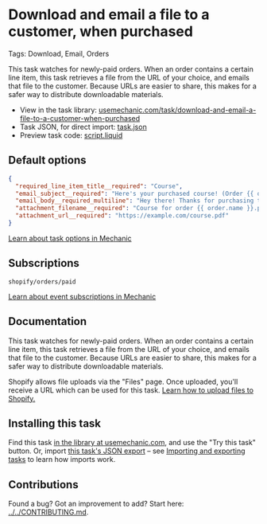 # Download and email a file to a customer, when purchased

Tags: Download, Email, Orders

This task watches for newly-paid orders. When an order contains a certain line item, this task retrieves a file from the URL of your choice, and emails that file to the customer. Because URLs are easier to share, this makes for a safer way to distribute downloadable materials.

* View in the task library: [usemechanic.com/task/download-and-email-a-file-to-a-customer-when-purchased](https://usemechanic.com/task/download-and-email-a-file-to-a-customer-when-purchased)
* Task JSON, for direct import: [task.json](../../tasks/download-and-email-a-file-to-a-customer-when-purchased.json)
* Preview task code: [script.liquid](./script.liquid)

## Default options

```json
{
  "required_line_item_title__required": "Course",
  "email_subject__required": "Here's your purchased course! (Order {{ order.name }})",
  "email_body__required_multiline": "Hey there! Thanks for purchasing this course. You'll find the PDF attached to this email. :)\n\nThanks,\n{{ shop.name }}",
  "attachment_filename__required": "Course for order {{ order.name }}.pdf",
  "attachment_url__required": "https://example.com/course.pdf"
}
```

[Learn about task options in Mechanic](https://docs.usemechanic.com/article/471-task-options)

## Subscriptions

```liquid
shopify/orders/paid
```

[Learn about event subscriptions in Mechanic](https://docs.usemechanic.com/article/408-subscriptions)

## Documentation

This task watches for newly-paid orders. When an order contains a certain line item, this task retrieves a file from the URL of your choice, and emails that file to the customer. Because URLs are easier to share, this makes for a safer way to distribute downloadable materials.

Shopify allows file uploads via the "Files" page. Once uploaded, you'll receive a URL which can be used for this task. [Learn how to upload files to Shopify.](https://help.shopify.com/en/manual/sell-online/online-store/file-uploads#upload-a-file-on-the-files-page)

## Installing this task

Find this task [in the library at usemechanic.com](https://usemechanic.com/task/download-and-email-a-file-to-a-customer-when-purchased), and use the "Try this task" button. Or, import [this task's JSON export](../../tasks/download-and-email-a-file-to-a-customer-when-purchased.json) – see [Importing and exporting tasks](https://docs.usemechanic.com/article/505-importing-and-exporting-tasks) to learn how imports work.

## Contributions

Found a bug? Got an improvement to add? Start here: [../../CONTRIBUTING.md](../../CONTRIBUTING.md).

